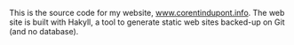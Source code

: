 This is the source code for my website, www.corentindupont.info.
The web site is built with Hakyll, a tool to generate static web sites backed-up on Git (and no database).
